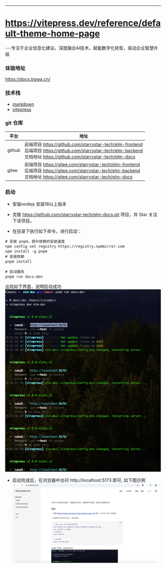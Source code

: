 ---
# https://vitepress.dev/reference/default-theme-home-page


---专注于企业信息化建设，深度融合AI技术，赋能数字化转型，驱动企业智慧升级
### 体验地址

https://docs.bgwa.cn/

### 技术栈
* [markdown](https://markdown.com.cn/)
* [vitepress](https://vitepress.dev/)


### git 仓库
| 平台 | 地址 |
| --- | --- |
| github | 前端项目 https://github.com/starrystar-tech/elm-frontend <br>后端项目 https://github.com/starrystar-tech/elm-backend <br>文档地址 https://github.com/starrystar-tech/elm-docs|
| gitee | 前端项目 https://gitee.com/starrystar-tech/elm-frontend <br>后端项目 https://gitee.com/starrystar-tech/elm-backend <br>文档地址 https://gitee.com/starrystar-tech/elm-docs|



### 启动
* 安装nodejs 安装18以上版本

* 克隆 https://github.com/starrystar-tech/elm-docs.git 项目，并 Star 关注下该项目。

* 在目录下执行如下命令，进行启动：

```shell
# 安装 pnpm，提升依赖的安装速度
npm config set registry https://registry.npmmirror.com
npm install -g pnpm
# 安装依赖
pnpm install

# 启动服务
pnpm run docs:dev
```
出现如下界面，说明启动成功
![启动成功](./images/index1.png)

* 启动完成后，在浏览器中访问 http://localhost:5173 即可, 如下图示例
![启动成功](./images/index2.png)